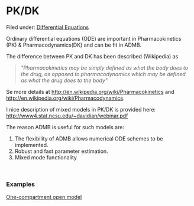 #  PK/DK

Filed under: [Differential Equations][2]

Ordinary differential equations (ODE) are important in Pharmacokinetics (PK) & Pharmacodynamics(DK) and can be fit in ADMB.

The difference between PK and DK has been described (Wikipedia) as

> _"Pharmacokinetics may be simply defined as what the body does to the drug, as opposed to pharmacodynamics which may be defined as what the drug does to the body"_

Se more details at http://en.wikipedia.org/wiki/Pharmacokinetics and http://en.wikipedia.org/wiki/Pharmacodynamics.

 

I nice description of mixed models in PK/DK is provided here: http://www4.stat.ncsu.edu/~davidian/webinar.pdf


The reason ADMB is useful for such models are:

1. The flexibility of ADMB allows numerical ODE schemes to be implemented.
2. Robust and fast parameter estimation.
3. Mixed mode functionality

 

### Examples
[One-compartment open model][1]

[1]: ./one-compartment-open-model/
[2]: ./../
